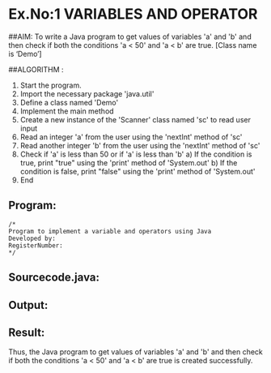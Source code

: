 # Ex.No:1 VARIABLES AND OPERATOR

##AIM:
To write a Java program to get values of variables 'a' and 'b' and then check if both the conditions 'a < 50' and 'a < b' are true. [Class name is ‘Demo’]

##ALGORITHM :
1.	Start the program.
2.	Import the necessary package 'java.util'
3.	Define a class named 'Demo'
4.	Implement the main method
5.	Create a new instance of the 'Scanner' class named 'sc' to read user input
6.	Read an integer 'a' from the user using the 'nextInt' method of 'sc'
7.	Read another integer 'b' from the user using the 'nextInt' method of 'sc'
8.	Check if 'a' is less than 50 or if 'a' is less than 'b'
a)	If the condition is true, print "true" using the 'print' method of 'System.out'
b)	If the condition is false, print "false" using the 'print' method of 'System.out'
9.	End





## Program:
 ```
/*
Program to implement a variable and operators using Java
Developed by: 
RegisterNumber:  
*/
```

## Sourcecode.java:







## Output:



## Result:
Thus, the Java program to get values of variables 'a' and 'b' and then check if both the conditions 'a < 50' and 'a < b' are true is created successfully.
